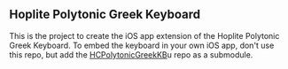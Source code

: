 ## Hoplite Polytonic Greek Keyboard

This is the project to create the iOS app extension of the Hoplite Polytonic Greek Keyboard.  To embed the keyboard in your own iOS app, don't use this repo, but add the [HCPolytonicGreekKB](https://github.com/jeremymarch/HCPolytonicGreekKB)u
repo as a submodule.

